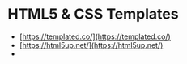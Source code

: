 # HTML5 & CSS Templates

* [https://templated.co/](https://templated.co/)
* [https://html5up.net/](https://html5up.net/)
* 
